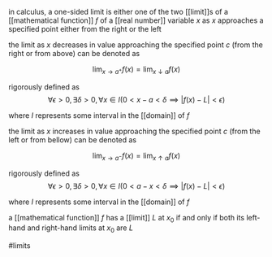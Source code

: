 in calculus, a one-sided limit is either one of the two  [[limit]]s of a [[mathematical function]] $f$ of a [[real number]] variable $x$ as $x$ approaches a specified point either from the right or the left

the limit as $x$ decreases in value approaching the specified point $c$ (from the right or from above) can be denoted as 

$$\lim_{x\to a^+}f(x) = \lim_{x\downarrow a} f(x) $$

rigorously defined as 
$$\forall \epsilon > 0, \exists \delta > 0, \forall x \in I(0<x-a<\delta \implies |f(x)-L|<\epsilon)$$

where $I$ represents some interval in the [[domain]] of $f$


the limit as $x$ increases in value approaching the specified point $c$ (from the left or from bellow) can be denoted as 

$$\lim_{x\to a^-}f(x) = \lim_{x\uparrow a} f(x) $$

rigorously defined as 
$$\forall \epsilon > 0, \exists \delta > 0, \forall x \in I(0<a-x<\delta \implies |f(x)-L|<\epsilon)$$

where $I$ represents some interval in the [[domain]] of $f$


a [[mathematical function]] $f$ has a [[limit]] $L$ at $x_0$ if and only if both its left-hand and right-hand limits at $x_0$ are $L$

#limits

[^1]: this definition is known as the $(\epsilon , \delta)$ definition of a limit 